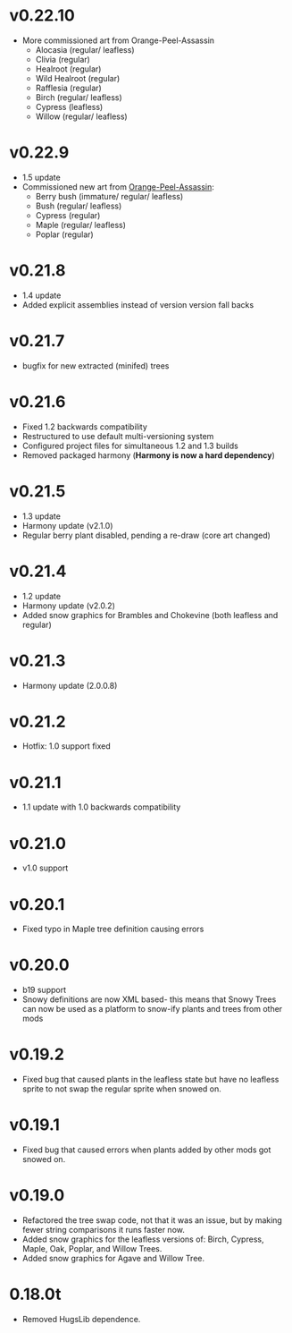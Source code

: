 # v0.22.10
- More commissioned art from Orange-Peel-Assassin
	- Alocasia (regular/ leafless)
	- Clivia (regular)
	- Healroot (regular)
	- Wild Healroot (regular)
	- Rafflesia (regular)
	- Birch (regular/ leafless)
	- Cypress (leafless)
	- Willow (regular/ leafless)

# v0.22.9
- 1.5 update
- Commissioned new art from [Orange-Peel-Assassin](https://github.com/Orange-Peel-Assassin):
	- Berry bush (immature/ regular/ leafless)
	- Bush (regular/ leafless)
	- Cypress (regular)
	- Maple (regular/ leafless)
	- Poplar (regular)

# v0.21.8
- 1.4 update
- Added explicit assemblies instead of version version fall backs

# v0.21.7
- bugfix for new extracted (minifed) trees

# v0.21.6
- Fixed 1.2 backwards compatibility
- Restructured to use default multi-versioning system
- Configured project files for simultaneous 1.2 and 1.3 builds
- Removed packaged harmony (**Harmony is now a hard dependency**)

# v0.21.5
- 1.3 update
- Harmony update (v2.1.0)
- Regular berry plant disabled, pending a re-draw (core art changed)

# v0.21.4
- 1.2 update
- Harmony update (v2.0.2)
- Added snow graphics for Brambles and Chokevine (both leafless and regular)

# v0.21.3
- Harmony update (2.0.0.8)

# v0.21.2
- Hotfix: 1.0 support fixed

# v0.21.1
- 1.1 update with 1.0 backwards compatibility

# v0.21.0
- v1.0 support

# v0.20.1
- Fixed typo in Maple tree definition causing errors

# v0.20.0
- b19 support
- Snowy definitions are now XML based- this means that Snowy Trees can now be used as a platform to snow-ify plants and trees from other mods

# v0.19.2
- Fixed bug that caused plants in the leafless state but have no leafless sprite to not swap the regular sprite when snowed on.

# v0.19.1
- Fixed bug that caused errors when plants added by other mods got snowed on.

# v0.19.0
- Refactored the tree swap code, not that it was an issue, but by making fewer string comparisons it runs faster now.
- Added snow graphics for the leafless versions of: Birch, Cypress, Maple, Oak, Poplar, and Willow Trees.
- Added snow graphics for Agave and Willow Tree.

# 0.18.0t
- Removed HugsLib dependence.
